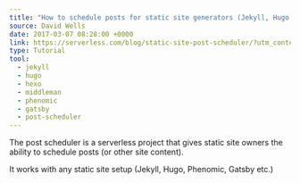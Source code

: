 ```yaml
---
title: "How to schedule posts for static site generators (Jekyll, Hugo, Phenomic etc.)"
source: David Wells
date: 2017-03-07 08:28:00 +0000
link: https://serverless.com/blog/static-site-post-scheduler/?utm_content=bufferf4214&utm_medium=social&utm_source=twitter.com&utm_campaign=buffer
type: Tutorial
tool:
  - jekyll
  - hugo
  - hexo
  - middleman
  - phenomic
  - gatsby
  - post-scheduler
---
```

The post scheduler is a serverless project that gives static site owners the ability to schedule posts (or other site content).
 
It works with any static site setup (Jekyll, Hugo, Phenomic, Gatsby etc.)





